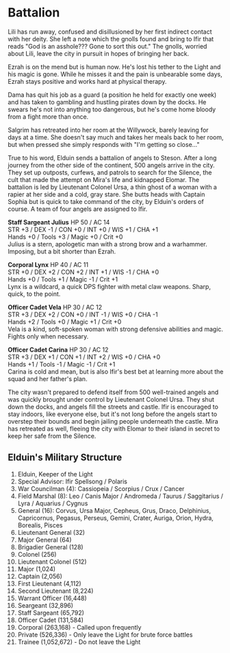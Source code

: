# Battalion
Lili has run away, confused and disillusioned by her first indirect contact with her deity. She left a note which the gnolls found and bring to Ifir that reads "God is an asshole??? Gone to sort this out." The gnolls, worried about Lili, leave the city in pursuit in hopes of bringing her back.

Ezrah is on the mend but is human now. He's lost his tether to the Light and his magic is gone. While he misses it and the pain is unbearable some days, Ezrah stays positive and works hard at physical therapy.

Dama has quit his job as a guard (a position he held for exactly one week) and has taken to gambling and hustling pirates down by the docks. He swears he's not into anything too dangerous, but he's come home bloody from a fight more than once.

Salgrim has retreated into her room at the Willywock, barely leaving for days at a time. She doesn't say much and takes her meals back to her room, but when pressed she simply responds with "I'm getting so close..."

True to his word, Elduin sends a battalion of angels to Steson. After a long journey from the other side of the continent, 500 angels arrive in the city. They set up outposts, curfews, and patrols to search for the Silence, the cult that made the attempt on Mira's life and kidnapped Elomar. The battalion is led by Lieutenant Colonel Ursa, a thin ghost of a woman with a rapier at her side and a cold, gray stare. She butts heads with Captain Sophia but is quick to take command of the city, by Elduin's orders of course. A team of four angels are assigned to Ifir.

**Staff Sargeant Julius**
HP 50 / AC 14  
STR +3 / DEX -1 / CON +0 / INT +0 / WIS +1 / CHA +1  
Hands +0 / Tools +3 / Magic +0 / Crit +0  
Julius is a stern, apologetic man with a strong brow and a warhammer. Imposing, but a bit shorter than Ezrah.

**Corporal Lynx**
HP 40 / AC 11  
STR +0 / DEX +2 / CON +2 / INT +1 / WIS -1 / CHA +0  
Hands +0 / Tools +1 / Magic -1 / Crit +1  
Lynx is a wildcard, a quick DPS fighter with metal claw weapons. Sharp, quick, to the point.

**Officer Cadet Vela**
HP 30 / AC 12  
STR +3 / DEX +2 / CON +0 / INT -1 / WIS +0 / CHA -1  
Hands +2 / Tools +0 / Magic +1 / Crit +0  
Vela is a kind, soft-spoken woman with strong defensive abilities and magic. Fights only when necessary.

**Officer Cadet Carina**
HP 30 / AC 12  
STR +3 / DEX +1 / CON +1 / INT +2 / WIS +0 / CHA +0  
Hands +1 / Tools -1 / Magic -1 / Crit +1  
Carina is cold and mean, but is also Ifir's best bet at learning more about the squad and her father's plan.

The city wasn't prepared to defend itself from 500 well-trained angels and was quickly brought under control by Lieutenant Colonel Ursa. They shut down the docks, and angels fill the streets and castle. Ifir is encouraged to stay indoors, like everyone else, but it's not long before the angels start to overstep their bounds and begin jailing people underneath the castle. Mira has retreated as well, fleeing the city with Elomar to their island in secret to keep her safe from the Silence.

## Elduin's Military Structure
1. Elduin, Keeper of the Light
2. Special Advisor: Ifir Spellsong / Polaris
3. War Councilman (4): Cassiopeia / Scorpius / Crux / Cancer
4. Field Marshal (8): Leo / Canis Major / Andromeda / Taurus / Saggitarius / Lyra / Aquarius / Cygnus
5. General (16): Corvus, Ursa Major, Cepheus, Grus, Draco, Delphinius, Capricornus, Pegasus, Perseus, Gemini, Crater, Auriga, Orion, Hydra, Borealis, Pisces
6. Lieutenant General (32) 
7. Major General (64) 
8. Brigadier General (128) 
9. Colonel (256) 
10. Lieutenant Colonel (512) 
11. Major (1,024) 
12. Captain (2,056) 
13. First Lieutenant (4,112) 
14. Second Lieutenant (8,224) 
15. Warrant Officer (16,448) 
16. Seargeant (32,896) 
17. Staff Sargeant (65,792) 
18. Officer Cadet (131,584) 
19. Corporal (263,168) - Called upon frequently
20. Private (526,336) - Only leave the Light for brute force battles
21. Trainee (1,052,672) - Do not leave the Light

